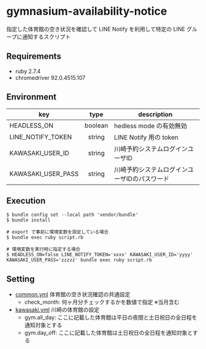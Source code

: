 # gymnasium-availability-notice
指定した体育館の空き状況を確認して LINE Notify を利用して特定の LINE グループに通知するスクリプト

## Requirements
- ruby 2.7.4
- chromedriver 92.0.4515.107

## Environment
| key | type | description |
|-|:-:|-|
| HEADLESS_ON | boolean |hedless mode の有効無効 |
| LINE_NOTIFY_TOKEN | string |LINE Notify 用の token |
| KAWASAKI_USER_ID | string | 川崎予約システムログインユーザID |
| KAWASAKI_USER_PASS | string | 川崎予約システムログインユーザIDのパスワード |

## Execution
```
$ bundle config set --local path 'vendor/bundle'
$ bundle install

# export で事前に環境変数を設定している場合
$ bundle exec ruby script.rb

# 環境変数を実行時に指定する場合
$ HEADLESS_ON=false LINE_NOTIFY_TOKEN='xxxx' KAWASAKI_USER_ID='yyyy' KAWASAKI_USER_PASS='zzzzz' bundle exec ruby script.rb
```

## Setting
- [common.yml](./config/common.yml) 体育館の空き状況確認の共通設定
  - check_month: 何ヶ月分チェックするかを数値で指定  ※当月含む
- [kawasaki.yml](./config/kawasaki.yml) 川崎の体育館の設定
  - gym.all_day: ここに記載した体育館は平日の夜間と土日祝日の全日程を通知対象とする
  - gym.day_off: ここに記載した体育館は土日祝日の全日程を通知対象とする
